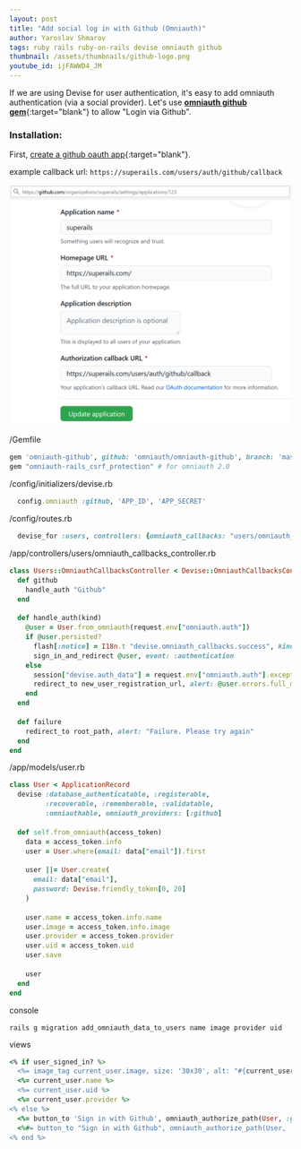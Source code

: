 ```yaml
---
layout: post
title: "Add social log in with Github (Omniauth)"
author: Yaroslav Shmarov
tags: ruby rails ruby-on-rails devise omniauth github
thumbnail: /assets/thumbnails/github-logo.png
youtube_id: ijFAWWD4_JM
---
```


If we are using Devise for user authentication, it's easy to add omniauth authentication (via a social provider). Let's use [**omniauth github gem**](https://github.com/omniauth/omniauth-github){:target="blank"} to allow "Login via Github".

### Installation:

First, [create a github oauth app](https://github.com/settings/applications/new){:target="blank"}.

example callback url: `https://superails.com/users/auth/github/callback`

![creating a github oauth app](/assets/devise-omniauth-github/create-git-app.png)

/Gemfile
```ruby
gem 'omniauth-github', github: 'omniauth/omniauth-github', branch: 'master'
gem "omniauth-rails_csrf_protection" # for omniauth 2.0
```
/config/initializers/devise.rb
```ruby
  config.omniauth :github, 'APP_ID', 'APP_SECRET'
```
/config/routes.rb
```ruby
  devise_for :users, controllers: {omniauth_callbacks: "users/omniauth_callbacks"}
```
/app/controllers/users/omniauth_callbacks_controller.rb
```ruby
class Users::OmniauthCallbacksController < Devise::OmniauthCallbacksController
  def github
    handle_auth "Github"
  end

  def handle_auth(kind)
    @user = User.from_omniauth(request.env["omniauth.auth"])
    if @user.persisted?
      flash[:notice] = I18n.t "devise.omniauth_callbacks.success", kind: kind
      sign_in_and_redirect @user, event: :authentication
    else
      session["devise.auth_data"] = request.env["omniauth.auth"].except(:extra)
      redirect_to new_user_registration_url, alert: @user.errors.full_messages.join("\n")
    end
  end

  def failure
    redirect_to root_path, alert: "Failure. Please try again"
  end
end
```
/app/models/user.rb
```ruby
class User < ApplicationRecord
  devise :database_authenticatable, :registerable,
         :recoverable, :rememberable, :validatable,
         :omniauthable, omniauth_providers: [:github]

  def self.from_omniauth(access_token)
    data = access_token.info
    user = User.where(email: data["email"]).first

    user ||= User.create(
      email: data["email"],
      password: Devise.friendly_token[0, 20]
    )

    user.name = access_token.info.name
    user.image = access_token.info.image
    user.provider = access_token.provider
    user.uid = access_token.uid
    user.save

    user
  end
end
```
console
```
rails g migration add_omniauth_data_to_users name image provider uid
```
views
```ruby
<% if user_signed_in? %>
  <%= image_tag current_user.image, size: '30x30', alt: "#{current_user.email}" if current_user.image? %>
  <%= current_user.name %>
  <%= current_user.uid %>
  <%= current_user.provider %>
<% else %>
  <%= button_to 'Sign in with Github', omniauth_authorize_path(User, :github), method: :post, data: { turbo: 'false' } %>
  <%#= button_to "Sign in with Github", omniauth_authorize_path(User, :github), method: :post, data: { disable_with: "Connecting..." } %>
<% end %>
```
